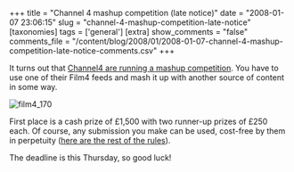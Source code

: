 +++
title = "Channel 4 mashup competition (late notice)"
date = "2008-01-07 23:06:15"
slug = "channel-4-mashup-competition-late-notice"
[taxonomies]
tags = ['general']
[extra]
show_comments = "false"
comments_file = "/content/blog/2008/01/2008-01-07-channel-4-mashup-competition-late-notice-comments.csv"
+++

It turns out that [Channel4 are running a mashup competition](http://www.channel4.com/interact/platform4/contest.html). You have to use one of their Film4 feeds and mash it up with another source of content in some way.

![film4_170](http://philwilson.org/blog/wp-content/uploads/2008/01/film4-170-thumb.jpg)

First place is a cash prize of £1,500 with two runner-up prizes of £250 each. Of course, any submission you make can be used, cost-free by them in perpetuity ([here are the rest of the rules](http://www.channel4.com/interact/platform4/rules.html)).

The deadline is this Thursday, so good luck!
